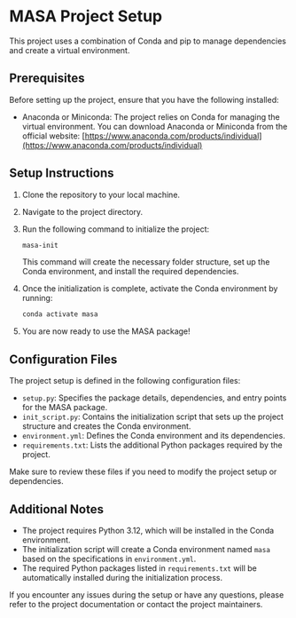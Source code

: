 # MASA Project Setup

This project uses a combination of Conda and pip to manage dependencies and create a virtual environment.

## Prerequisites

Before setting up the project, ensure that you have the following installed:

- Anaconda or Miniconda: The project relies on Conda for managing the virtual environment. You can download Anaconda or Miniconda from the official website: [https://www.anaconda.com/products/individual](https://www.anaconda.com/products/individual)

## Setup Instructions

1. Clone the repository to your local machine.

2. Navigate to the project directory.

3. Run the following command to initialize the project:

   ```bash
   masa-init
   ```

   This command will create the necessary folder structure, set up the Conda environment, and install the required dependencies.

4. Once the initialization is complete, activate the Conda environment by running:

   ```bash
   conda activate masa
   ```

5. You are now ready to use the MASA package!

## Configuration Files

The project setup is defined in the following configuration files:

- `setup.py`: Specifies the package details, dependencies, and entry points for the MASA package.
- `init_script.py`: Contains the initialization script that sets up the project structure and creates the Conda environment.
- `environment.yml`: Defines the Conda environment and its dependencies.
- `requirements.txt`: Lists the additional Python packages required by the project.

Make sure to review these files if you need to modify the project setup or dependencies.

## Additional Notes

- The project requires Python 3.12, which will be installed in the Conda environment.
- The initialization script will create a Conda environment named `masa` based on the specifications in `environment.yml`.
- The required Python packages listed in `requirements.txt` will be automatically installed during the initialization process.

If you encounter any issues during the setup or have any questions, please refer to the project documentation or contact the project maintainers.
